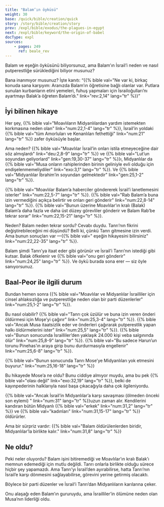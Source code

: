 ```yaml
---
title: "Balam’ın öyküsü"
weight: 30
base: /quick/bible/creation/quick
story: /story/bible/creation/story
prev: /expl/bible/exodus/the-plagues-in-egypt
next: /expl/bible/keyword/the-origin-of-babel
docType: expl
sources:
    - pages: 249
      ref: beale_rev
---
```


Balam ve eşeğin öyküsünü biliyorsunuz, ama Balam’ın İsrail’i neden ve nasıl putperestliğe sürüklediğini biliyor musunuz?

Bana inanmıyor musunuz? İşte kanıtı: “{{% bible val="Ne var ki, birkaç konuda sana karşıyım: Aranızda Balam’ın öğretisine bağlı olanlar var. Putlara sunulan kurbanların etini yemeleri, fuhuş yapmaları için İsrailoğulları’nı ayartmayı Balak’a öğreten Balam’dı." link="rev:2,14" lang="tr" %}}”

## İyi bilinen hikaye

<a name="81bf"></a>
Her şey, {{% bible val="Moavlıların Midyanlılardan yardım istemekten korkmasına neden olan" link="num:22,1-4" lang="tr" %}}, İsrail’in yoldaki {{% bible val="tüm Amorluları ve Kenanlıları fethettiği" link="num:21" lang="tr" %}} zafer öyküsüyle başlar.

Ama neden? {{% bible val="Moavlılar İsrail’in onları istila etmeyeceğine dair söz almışlardı" link="deu:2,8-9" lang="tr" %}} ve {{% bible val="Lut’un soyundan geliyorlard" link="gen:19,30-37" lang="tr" %}}ı, Midyanlılar da {{% bible val="Musa onların rahiplerinden birinin geliniyle evli olduğu için endişelenmemeliydiler" link="exo:3,1" lang="tr" %}}. Ve {{% bible val="Midyanlılar İbrahim’in soyundan gelmektedir" link="gen:25,1-2" lang="tr" %}}.

{{% bible val="Moavlılar Balam’a haberciler göndererek İsrail’i lanetlemesini isterler" link="num:22,5-7" lang="tr" %}}. {{% bible val="Rab Balam’a buna izin vermediğini açıkça belirtir ve onları geri gönderir" link="num:22,8-14" lang="tr" %}}. {{% bible val="Bunun üzerine Moavlılar’ın kralı (Balak) Balam’a daha fazla ve daha üst düzey görevliler gönderir ve Balam Rab’be tekrar sorar" link="num:22,15-21" lang="tr" %}}.

Neden? Balam neden tekrar sordu? Cevabı duydu. Tanrı’nın fikrini değiştirebileceğini mi düşündü? Belli ki, çünkü Tanrı gitmesine izin verdi. Ama bunun sonuçları var —{{% bible val=" eşeğin hikayesini bilirsiniz" link="num:22,22-35" lang="tr" %}}.

Balam şimdi Tanrı’ya itaat eder gibi görünür ve İsrail’i Tanrı’nın istediği gibi kutsar. Balak öfkelenir ve {{% bible val="onu geri gönderir" link="num:24,25" lang="tr" %}}. Ve öykü burada sona erer — siz öyle sanıyorsunuz.

## Baal-Peor ile ilgili durum

<a name="ce04"></a>
Bundan hemen sonra {{% bible val="Moavlılar ve Midyanlılar İsrailliler için cinsel ahlaksızlığa ve putperestliğe neden olan bir parti düzenlerler" link="num:25,1-2" lang="tr" %}}.

Bu nasıl olabilir? {{% bible val="Tanrı çok üzülür ve buna izin veren önderi öldürmesi için Moşe’yi çağırır" link="num:25,3-4" lang="tr" %}}. {{% bible val="Ancak Musa itaatsizlik eder ve önderleri çağırarak putperestlik yapan halkı öldürmelerini ister" link="num:25,5" lang="tr" %}}. {{% bible val="Bunun sonucunda İsrailliler’den yaklaşık 24.000 kişi veba salgınında ölür" link="num:25,8-9" lang="tr" %}}. {{% bible val="Bu sadece Harun’un torunu Pinehas’ın araya girip bunu durdurmasıyla engellenir" link="num:25,6-8" lang="tr" %}}.

{{% bible val="Bunun sonucunda Tanrı Mose’ye Midyanlıları yok etmesini buyurur." link="num:25,16-18" lang="tr" %}}

Bu hikayede Mose’a ne oldu? Bunu ciddiye almıyor muydu, ama bu pek {{% bible val="olası değil" link="exo:32,19" lang="tr" %}}, belki de kayınpederinin halklarıyla nasıl başa çıkacağıyla daha çok ilgileniyordu.

{{% bible val="Ancak İsrail’in Midyanlılar’a karşı savaşması (ölmeden önceki son eylemi) " link="num:31" lang="tr" %}}uzun zaman alır. Kendilerini kandıran bütün Midyanlı {{% bible val="erkek" link="num:31,2" lang="tr" %}} ve {{% bible val="kadınları" link="num:31,15-17" lang="tr" %}} öldürürler.

Ama bir sürpriz vardır: {{% bible val="Balam öldürülenlerden biridir, Midyanlılar’la birlikte kalır." link="num:31,8" lang="tr" %}}

## Ne oldu?

<a name="e4ea"></a>
Peki neler oluyordu? Balam işini bitiremediği ve Moavlılar’ın kralı Balak’ı memnun edemediği için mutlu değildi. Tanrı onlarla birlikte olduğu sürece hiçbir şey yapamazdı. Ama Tanrı’yı İsrail’den ayırabilirse, hatta Tanrı’nın İsrail’e karşı dönmesini sağlayabilirse, görevini yerine getirmiş olacaktı.

Böylece bir parti düzenler ve İsrail’i Tanrı’dan Midyanlıların karılarına çeker.

Onu alaşağı eden Balam’ın gururuydu, ama İsrailliler’in ölümüne neden olan Musa’nın liderliği oldu.
